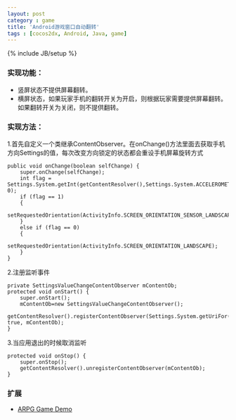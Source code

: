 ```yaml
---
layout: post
category : game
title: 'Android游戏窗口自动翻转'
tags : [cocos2dx, Android, Java, game]
---
```

{% include JB/setup %}

### 实现功能：

* 竖屏状态不提供屏幕翻转。
* 横屏状态，如果玩家手机的翻转开关为开启，则根据玩家需要提供屏幕翻转。如果翻转开关为关闭，则不提供翻转。

### 实现方法：

1.首先自定义一个类继承ContentObserver。在onChange()方法里面去获取手机方向Settings的值，每次改变方向锁定的状态都会重设手机屏幕旋转方式

<!--more-->
    
	public void onChange(boolean selfChange) {
		super.onChange(selfChange);
		int flag = Settings.System.getInt(getContentResolver(),Settings.System.ACCELEROMETER_ROTATION, 0);
		if (flag == 1)
		{
			setRequestedOrientation(ActivityInfo.SCREEN_ORIENTATION_SENSOR_LANDSCAPE);
		}
		else if (flag == 0)
		{
			setRequestedOrientation(ActivityInfo.SCREEN_ORIENTATION_LANDSCAPE);
		}
	}

	
2.注册监听事件
    
	private SettingsValueChangeContentObserver mContentOb;
	protected void onStart() {
    	super.onStart();
     	mContentOb=new SettingsValueChangeContentObserver();
        getContentResolver().registerContentObserver(Settings.System.getUriFor(Settings.System.ACCELEROMETER_ROTATION), true, mContentOb);
	}



3.当应用退出的时候取消监听
    
	protected void onStop() {
        super.onStop();
        getContentResolver().unregisterContentObserver(mContentOb);
	}


### 扩展

- [ARPG Game Demo](https://github.com/edwinho/ARPGDemo)
